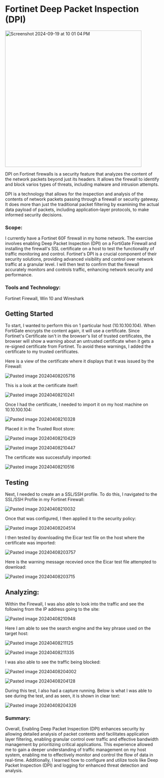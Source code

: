 # Fortinet Deep Packet Inspection (DPI)

<img width="444" alt="Screenshot 2024-09-19 at 10 01 04 PM" src="https://github.com/user-attachments/assets/793a23a6-7722-42b7-9749-a61642ac095b">

DPI on Fortinet firewalls is a security feature that analyzes the content of the network packets beyond just its headers. It allows the firewall to identify and block varios types of threats, including malware and intrusion attempts. 

DPI is a technology that allows for the inspection and analysis of the contents of network packets passing through a firewall or security gateway. It does more than just the traditional packet filtering by examining the actual data payload of packets, including application-layer protocols, to make informed security decisions.

### Scope: 

I currently have a Fortinet 60F firewall in my home network. The exercise involves enabling Deep Packet Inspection (DPI) on a FortiGate Firewall and installing the firewall's SSL certificate on a host to test the functionality of traffic monitoring and control.  Fortinet's DPI is a crucial component of their security solutions, providing advanced visibility and control over network traffic at a granular level. I will then test to confirm that the firewall accurately monitors and controls traffic, enhancing network security and performance.

### Tools and Technology:

Fortinet Firewall, Win 10 and Wireshark

## Getting Started

To start, I wanted to perform this on 1 particular host (10.10.100.104). When FortiGate encrypts the content again, it will use a certificate. Since Fortinet's Certificate isn't in the browser's list of trusted certificates, the browser will show a warning about an untrusted certificate when it gets a re-signed certificate from Fortinet. To avoid these warnings, I added the certificate to my trusted certificates.

Here is a view of the certificate where it displays that it was issued by the Firewall:

![Pasted image 20240408205716](https://github.com/lm3nitro/Projects/assets/55665256/3e50b6ba-2ea5-43aa-a66b-bd6ec51b831d)

This is a look at the certificate itself:

![Pasted image 20240408210241](https://github.com/lm3nitro/Projects/assets/55665256/0e9282bc-4438-4d1c-a650-58cd519ad424)

Once I had the certificate, I needed to import it on my host machine on 10.10.100.104:

![Pasted image 20240408210328](https://github.com/lm3nitro/Projects/assets/55665256/c3793602-1a0c-4be9-8486-d6148688893a)

Placed it in the Trusted Root store:

![Pasted image 20240408210429](https://github.com/lm3nitro/Projects/assets/55665256/2afe225f-b4ec-4b43-922b-bef16b50043d)

![Pasted image 20240408210447](https://github.com/lm3nitro/Projects/assets/55665256/6da1b25c-7b55-43c1-99e5-8195593bb79f)

The certificate was successfully imported:

![Pasted image 20240408210516](https://github.com/lm3nitro/Projects/assets/55665256/e6020fc3-4ff1-4b6d-a888-332ff4794c6c)

## Testing
Next, I needed to create an a SSL/SSH profile. To do this, I navigated to the SSL/SSH Profile in my Fortinet Firewall:

![Pasted image 20240408210032](https://github.com/lm3nitro/Projects/assets/55665256/9c4409a7-cfa5-4b4a-bec0-862a661836d4)

Once that was configured, I then applied it to the security policy:

![Pasted image 20240408204514](https://github.com/lm3nitro/Projects/assets/55665256/48def19c-e288-4b4c-b52c-04b78891362f)

I then tested by downloading the Eicar test file on the host where the certificate was imported:

![Pasted image 20240408203757](https://github.com/lm3nitro/Projects/assets/55665256/5403cb29-8582-4552-8d8a-067dffb57b37)

Here is the warning message recevied once the Eicar test file attempted to download:

![Pasted image 20240408203715](https://github.com/lm3nitro/Projects/assets/55665256/537f0304-b0f0-4f53-bf73-03bd524c67f0)

## Analyzing:

Within the Firewall, I was also able to look into the traffic and see the following from the IP address going to the site:

![Pasted image 20240408210948](https://github.com/lm3nitro/Projects/assets/55665256/29be7fee-5420-40b8-86b8-32bc6632975f)

Here I am able to see the search engine and the key phrase used on the target host:

![Pasted image 20240408211125](https://github.com/lm3nitro/Projects/assets/55665256/9200e777-5fe2-4306-9234-f97ad45df5f2)

![Pasted image 20240408211335](https://github.com/lm3nitro/Projects/assets/55665256/4f1fe32d-010b-4b3f-bceb-180ee57e6087)

I was also able to see the traffic being blocked:

![Pasted image 20240408204002](https://github.com/lm3nitro/Projects/assets/55665256/a7340920-6959-444d-b150-16d5310b90cc)

![Pasted image 20240408204128](https://github.com/lm3nitro/Projects/assets/55665256/52ce4a3d-1796-415f-93b0-9d660d7cdb78)

During this test, I also had a capture running. Below is what I was able to see during the test, and as seen, it is shown in clear text:

![Pasted image 20240408204326](https://github.com/lm3nitro/Projects/assets/55665256/3a46abe3-e332-4f23-af3b-1c15bfa9fcf3)

### Summary:

Overall, Enabling Deep Packet Inspection (DPI) enhances security by allowing detailed analysis of packet contents and facilitates application layer filtering, enabling granular control over traffic and effective bandwidth management by prioritizing critical applications. This experience allowed me to gain a deeper understanding of traffic management on my host system, enabling me to effectively monitor and control the flow of data in real-time. Additionally, I learned how to configure and utilize tools like Deep Packet Inspection (DPI) and logging for enhanced threat detection and analysis. 

